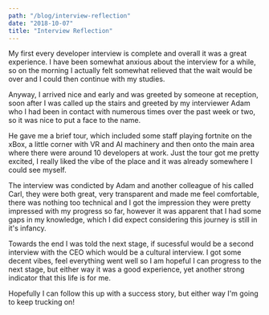 ```yaml
---
path: "/blog/interview-reflection"
date: "2018-10-07"
title: "Interview Reflection"
---
```

My first every developer interview is complete and overall it was a great experience. I have been somewhat anxious about the interview for a while, so on the morning I actually felt somewhat relieved that the wait would be over and I could then continue with my studies.

Anyway, I arrived nice and early and was greeted by someone at reception, soon after I was called up the stairs and greeted by my interviewer Adam who I had been in contact with numerous times over the past week or two, so it was nice to put a face to the name.

He gave me a brief tour, which included some staff playing fortnite on the xBox, a little corner with VR and AI machinery and then onto the main area where there were around 10 developers at work. Just the tour got me pretty excited, I really liked the vibe of the place and it was already somewhere I could see myself.

The interview was condicted by Adam and another colleague of his called Carl, they were both great, very transparent and made me feel comfortable, there was nothing too technical and I got the impression they were pretty impressed with my progress so far, however it was apparent that I had some gaps in my knowledge, which I did expect considering this journey is still in it's infancy.

Towards the end I was told the next stage, if sucessful would be a second interview with the CEO which would be a cultural interview. I got some decent vibes, feel everything went well so I am hopeful I can progress to the next stage, but either way it was a good experience, yet another strong indicator that this life is for me.

Hopefully I can follow this up with a success story, but either way I'm going to keep trucking on!
